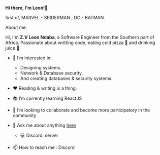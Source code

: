 
**Hi there, I'm Leon!👋**

first of, MARVEL - SPIDERMAN , DC - BATMAN.

About me:

Hi, I'm **Z.V Leon Ndaba**, a Software Engineer from the Southern part of Africa. Passionate about writting code, eating cold pizza 🍕 and drinking juice 🧃.
- 👀 I’m interested in:
     - Designing systems.
     - Network & Database security.
     - And creating databases & security systems.

- ❤️ Reading & writing is a thing.
- 📚 I’m currently learning ReactJS
- 👯 I’m looking to collaborate and become more participatory in the community
- 💬 Ask me about anything [here](https://discord.gg/hXPHycD6)
   - :computer: Discord: server
- 📫 How to reach me : Discord


<!---
zamokuhlendaba/zamokuhlendaba is a ✨ special ✨ repository because its `README.md` (this file) appears on your GitHub profile.
You can click the Preview link to take a look at your changes.
--->
